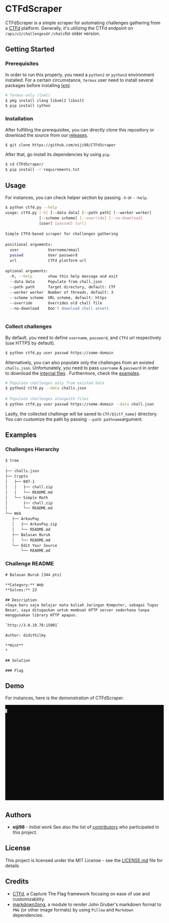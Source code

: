 # CTFdScraper

CTFdScraper is a simple scraper for automating challenges gathering from a [CTFd](https://github.com/CTFd/CTFd/) platform. Generally, it's utilizing the CTFd endpoint on `/api/v1/challenges`or `/chals`for older version.

## Getting Started

### Prerequisites

In order to run this properly, you need a `python2` or `python3` environment installed. For  a certain circumstance, `termux` user need to install several packages before installing [lxml](https://github.com/termux/termux-packages/issues/3793).

```bash
# Termux-only (lxml)
$ pkg install clang libxml2 libxslt
$ pip install cython
```

### Installation

After fulfilling the prerequisites, you can directly clone this repository or download the source from our [releases](https://github.com/eiji98/CTFdScraper/releases).

```bash
$ git clone https://github.com/eiji98/CTFdScraper
```

After that, go install its dependencies by using `pip`.

```bash
$ cd CTFdScraper/
$ pip install -r requirements.txt
```

## Usage

For instances, you can check helper section by passing `-h` or `--help`.

```bash
$ python ctfd.py --help
usage: ctfd.py [-h] [--data data] [--path path] [--worker worker]
               [--scheme scheme] [--override] [--no-download]
               [user] [passwd] [url]

Simple CTFd-based scraper for challenges gathering

positional arguments:
  user             Username/email
  passwd           User password
  url              CTFd platform url

optional arguments:
  -h, --help       show this help message and exit
  --data data      Populate from chall.json
  --path path      Target directory, default: CTF
  --worker worker  Number of threads, default: 3
  --scheme scheme  URL scheme, default: https
  --override       Overrides old chall file
  --no-download    Don't download chall assets
                                                      
```
### Collect challenges

By default, you need to define `username`, `password`, and `CTFd` url respectively (use HTTPS by default).  

```bash
$ python ctfd.py user passwd https://some-domain
```

Alternatively, you can also populate only the challenges from an existed `challs.json`. Unfortunately, you need to pass `username` & `password` in order to download the [internal files](https://github.com/CTFd/CTFd/issues/789) . Furthermore, check the [examples](./examples/CTF/challs.json).

```bash
# Populate challenges only from existed data
$ python2 ctfd.py --data challs.json

# Populate challenges alongwith files
$ python ctfd.py user passwd https://some-domain --data chall.json
```

Lastly, the collected challenge will be saved to `CTF/${ctf_name}`
directory. You can customize the path by passing `--path pathname`argument.

## Examples

### Challenges Hierarchy

```bash
$ tree
.
├── challs.json
├── Crypto
│   ├── 007-1
│   │   ├── chall.zip
│   │   └── README.md
│   └── Simple Math
│       ├── chall.zip
│       └── README.md
└── Web
   ├── ArkavPay
   │   ├── ArkavPay.zip
   │   └── README.md
   ├── Balasan Buruk
   │   └── README.md
   └── Edit Your Source
       └── README.md
```

### Challenge README

```
# Balasan Buruk [344 pts]

**Category:** Web
**Solves:** 23

## Description
>Saya baru saja belajar mata kuliah Jaringan Komputer, sebagai Tugas Besar, saya ditugaskan untuk membuat HTTP server sederhana tanpa menggunakan library HTTP apapun.

`http://3.0.19.78:15001`

Author: didithilmy

**Hint**
* 

## Solution

### Flag
```


## Demo

For instances, here is the demonstration of CTFdScraper.

![Alt text](demo.svg)


## Authors

* **eiji98** - *Initial work* 
See also the list of [contributors](https://github.com/eiji98/CTFdScraper/contributors) who participated in this project.

## License

This project is licensed under the MIT License - see the [LICENSE.md](LICENSE.md) file for details

## Credits

* [CTFd](https://github.com/CTFd/CTFd), a Capture The Flag framework focusing on ease of use and customizability.
* [markdown2png](https://github.com/andrewlin12/markdown2png),  a module to render John Gruber's markdown format to `PNG` (or other image formats) by using `Pillow` and `Markdown` dependencies.